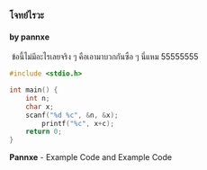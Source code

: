 ### โจทย์ไรวะ

#### by pannxe

​	ข้อนี้ไม่มีอะไรเลยจริง ๆ คือเอามาบวกกันซือ ๆ นี่แหม 55555555

``` c
#include <stdio.h>

int main() {
    int n;
    char x;
    scanf("%d %c", &n, &x);
        printf("%c", x+c);
    return 0;
}
```

**Pannxe** - Example Code and Example Code
